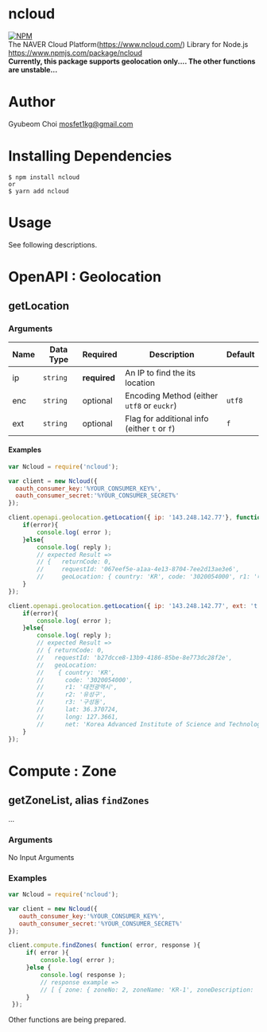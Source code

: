 ncloud
=======
[![NPM](https://nodei.co/npm/ncloud.png?compact=true)](https://nodei.co/npm/ncloud/)  
The NAVER Cloud Platform(https://www.ncloud.com/) Library for Node.js  
https://www.npmjs.com/package/ncloud  
**Currently, this package supports geolocation only.... The other functions are unstable...**

# Author
Gyubeom Choi <mosfet1kg@gmail.com>

# Installing Dependencies
```
$ npm install ncloud
or
$ yarn add ncloud
```

# Usage
See following descriptions.
# OpenAPI : Geolocation
## getLocation
### Arguments
| Name | Data Type | Required | Description                | Default |
|------|-----------|----------|----------------------------|---------|
| ip   | `string`  | <b>required</b> | An IP to find the its location |         |
| enc  | `string`  | optional | Encoding Method (either `utf8` or `euckr`) | `utf8`  |
| ext  | `string`  | optional | Flag for additional info (either `t` or `f`) | `f`   |


#### Examples
```javascript
var Ncloud = require('ncloud');

var client = new Ncloud({
  oauth_consumer_key:'%YOUR_CONSUMER_KEY%',
  oauth_consumer_secret:'%YOUR_CONSUMER_SECRET%'
});

client.openapi.geolocation.getLocation({ ip: '143.248.142.77'}, function( error, reply ){
    if(error){
        console.log( error );
    }else{
        console.log( reply );
        // expected Result =>
        // {   returnCode: 0,
        //     requestId: '067eef5e-a1aa-4e13-8704-7ee2d13ae3e6',
        //     geoLocation: { country: 'KR', code: '3020054000', r1: '대전광역시', r2: '유성구' } }
    }
});

client.openapi.geolocation.getLocation({ ip: '143.248.142.77', ext: 't'}, function( error, reply ){
    if(error){
        console.log( error );
    }else{
        console.log( reply );
        // expected Result =>
        // { returnCode: 0,
        //   requestId: 'b27dcce8-13b9-4186-85be-8e773dc28f2e',
        //   geoLocation:
        //    { country: 'KR',
        //      code: '3020054000',
        //      r1: '대전광역시',
        //      r2: '유성구',
        //      r3: '구성동',
        //      lat: 36.370724,
        //      long: 127.3661,
        //      net: 'Korea Advanced Institute of Science and Technology' } }
    }
});
```


# Compute : Zone  
## getZoneList, alias `findZones` 
...

### Arguments  
 No Input Arguments
 
### Examples  
```javascript
var Ncloud = require('ncloud');

var client = new Ncloud({
   oauth_consumer_key:'%YOUR_CONSUMER_KEY%',
   oauth_consumer_secret:'%YOUR_CONSUMER_SECRET%'
});

client.compute.findZones( function( error, response ){
     if( error ){
         console.log( error );
     }else {
         console.log( response );
         // response example =>
         // [ { zone: { zoneNo: 2, zoneName: 'KR-1', zoneDescription: '가산 NANG zone' } } ]
     }
 });
```

Other functions are being prepared.